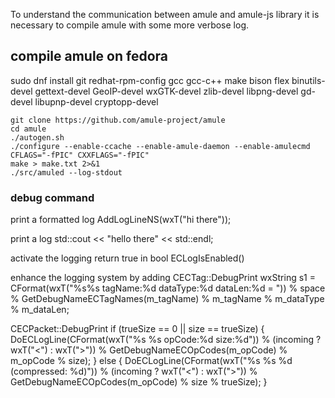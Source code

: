 To understand the communication between amule and amule-js library it is necessary to compile amule with some more verbose log.

## compile amule on fedora

sudo dnf install git redhat-rpm-config gcc gcc-c++ make bison flex binutils-devel gettext-devel GeoIP-devel wxGTK-devel zlib-devel libpng-devel gd-devel libupnp-devel cryptopp-devel

```
git clone https://github.com/amule-project/amule
cd amule
./autogen.sh
./configure --enable-ccache --enable-amule-daemon --enable-amulecmd CFLAGS="-fPIC" CXXFLAGS="-fPIC"
make > make.txt 2>&1
./src/amuled --log-stdout
```

### debug command

print a formatted log
AddLogLineNS(wxT("hi there"));

print a log
std::cout << "hello there" << std::endl;

activate the logging
return true in bool ECLogIsEnabled()

enhance the logging system by adding
CECTag::DebugPrint
    wxString s1 = CFormat(wxT("%s%s tagName:%d dataType:%d dataLen:%d = ")) % space % GetDebugNameECTagNames(m_tagName) % m_tagName % m_dataType % m_dataLen;

CECPacket::DebugPrint
    if (trueSize == 0 || size == trueSize) {
      DoECLogLine(CFormat(wxT("%s %s opCode:%d size:%d")) % (incoming ? wxT("<") : wxT(">"))
        % GetDebugNameECOpCodes(m_opCode) % m_opCode % size);
    } else {
      DoECLogLine(CFormat(wxT("%s %s %d (compressed: %d)")) % (incoming ? wxT("<") : wxT(">"))
        % GetDebugNameECOpCodes(m_opCode) % size % trueSize);
    }
